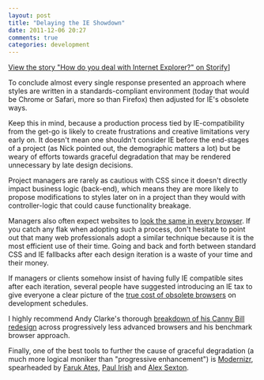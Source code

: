 ```yaml
---
layout: post
title: "Delaying the IE Showdown"
date: 2011-12-06 20:27
comments: true
categories: development
---
```


<script src="http://storify.com/olivierlacan/how-do-you-deal-with-internet-explorer.js"></script><noscript><a href="http://storify.com/olivierlacan/how-do-you-deal-with-internet-explorer" target="_blank">View the story "How do you deal with Internet Explorer?" on Storify</a>]</noscript>

To conclude almost every single response presented an approach where styles are written in a standards-compliant environment (today that would be Chrome or Safari, more so than Firefox) then adjusted for IE's obsolete ways.

Keep this in mind, because a production process tied by IE-compatibility from the get-go is likely to create frustrations and creative limitations very early on. It doesn't mean one shouldn't consider IE before the end-stages of a project (as Nick pointed out, the demographic matters a lot) but be weary of efforts towards graceful degradation that may be rendered unnecessary by late design decisions.

Project managers are rarely as cautious with CSS since it doesn't directly impact business logic (back-end), which means they are more likely to propose modifications to styles later on in a project than they would with controller-logic that could cause functionality breakage.

Managers also often expect websites to [look the same in every browser](http://dowebsitesneedtolookexactlythesameineverybrowser.com/). If you catch any flak when adopting such a process, don't hesitate to point out that many web professionals adopt a similar technique because it is the most efficient use of their time. Going and back and forth between standard CSS and IE fallbacks after each design iteration is a waste of your time and their money.

If managers or clients somehow insist of having fully IE compatible sites after each iteration, several people have suggested introducing an IE tax to give everyone a clear picture of the [true cost of obsolete browsers](http://www.informationweek.com/news/windows/microsoft_news/229401795) on development schedules.

I highly recommend Andy Clarke's thorough [breakdown of his Canny Bill redesign](http://stuffandnonsense.co.uk/blog/about/what_does_browser_testing_mean_today/) across progressively less advanced browsers and his benchmark browser approach.

Finally, one of the best tools to further the cause of graceful degradation (a much more logical moniker than "progressive enhancement") is [Modernizr](http://www.modernizr.com/), spearheaded by [Faruk Ateş](http://farukat.es/), [Paul Irish](http://paulirish.com) and [Alex Sexton](http://alexsexton.com/).